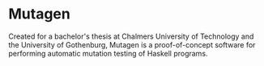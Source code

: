 # Mutagen

Created for a bachelor's thesis at Chalmers University of Technology and the University of Gothenburg, Mutagen is a proof-of-concept software for performing automatic mutation testing of Haskell programs.

